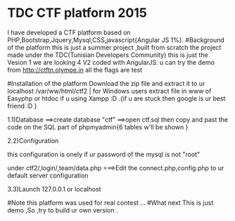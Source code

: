 # TDC CTF platform 2015
I have developed a CTF platform based on PHP,Bootstrap,Jquery,Mysql,CSS,javascript{Angular JS 1%}.
#Background of the platform 
this is just a summer project ,built from scratch
the project made under the TDC(Tunisian Developers Community)
this is just the Vesion 1 we are looking 4 V2 coded with AngularJS.
u can try the demo from http://ctftn.olympe.in
all the flags are test

#Installation of the platform
Download the zip file and extract it to ur localhost /var/ww/html/ctf2 | for Windows users extract file in www of Easyphp or htdoc if u using Xampp :D .{if u are stuck then google is ur best friend :D }

1.1)Database
==>create database "ctf"
==>open ctf.sql then copy and past the code on the SQL part of phpmyadmin{6 tables w'll be shown }

2.2)Configuration

this configuration is onely if ur password of the mysql is not "root"

under ctf2/,login/,team/data.php
===>Edit the connect.php,config.php to ur default server configuration

3.3)Launch
127.0.0.1 or localhost

#Note
this platform was used for real contest ...
#What next
This is just demo ,So ,try to build ur own version .



